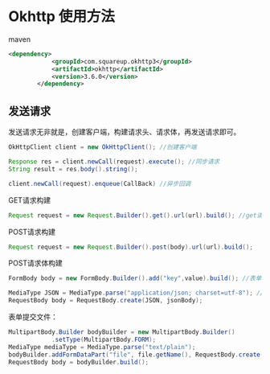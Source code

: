 # Okhttp 使用方法



maven

```xml
<dependency>
            <groupId>com.squareup.okhttp3</groupId>
            <artifactId>okhttp</artifactId>
            <version>3.6.0</version>
        </dependency>
```

## 发送请求

发送请求无非就是，创建客户端，构建请求头、请求体，再发送请求即可。

```java
OkHttpClient client = new OkHttpClient(); //创建客户端

Response res = client.newCall(request).execute(); //同步请求
String result = res.body().string();

client.newCall(request).enqueue(CallBack) //异步回调
```



GET请求构建

```java
Request request = new Request.Builder().get().url(url).build(); //get请求
```

POST请求构建

```java
Request request = new Request.Builder().post(body).url(url).build();
```

POST请求体构建

```java
FormBody body = new FormBody.Builder().add("key",value).build(); //表单请求体

MediaType JSON = MediaType.parse("application/json; charset=utf-8"); //JSON请求体
RequestBody body = RequestBody.create(JSON, jsonBody); 
```



表单提交文件：

```java
MultipartBody.Builder bodyBuilder = new MultipartBody.Builder()
            .setType(MultipartBody.FORM);
MediaType mediaType = MediaType.parse("text/plain");
bodyBuilder.addFormDataPart("file", file.getName(), RequestBody.create(mediaType, file));
RequestBody body = bodyBuilder.build();

```

